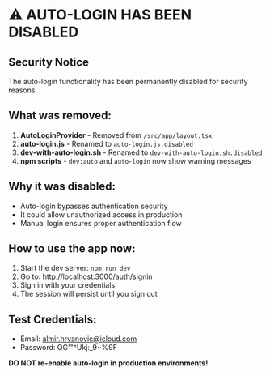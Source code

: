 # ⚠️ AUTO-LOGIN HAS BEEN DISABLED

## Security Notice
The auto-login functionality has been permanently disabled for security reasons.

## What was removed:
1. **AutoLoginProvider** - Removed from `/src/app/layout.tsx`
2. **auto-login.js** - Renamed to `auto-login.js.disabled`
3. **dev-with-auto-login.sh** - Renamed to `dev-with-auto-login.sh.disabled`
4. **npm scripts** - `dev:auto` and `auto-login` now show warning messages

## Why it was disabled:
- Auto-login bypasses authentication security
- It could allow unauthorized access in production
- Manual login ensures proper authentication flow

## How to use the app now:
1. Start the dev server: `npm run dev`
2. Go to: http://localhost:3000/auth/signin
3. Sign in with your credentials
4. The session will persist until you sign out

## Test Credentials:
- Email: almir.hrvanovic@icloud.com
- Password: QG'"^Ukj:_9~%9F

**DO NOT re-enable auto-login in production environments!**